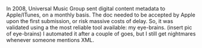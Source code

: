 In 2008, Universal Music Group sent digital content metadata to Apple/ITunes, on a monthly basis.
The doc needed to be accepted by Apple upon the first submission, or risk massive costs of delay.
So, it was validated using a the most reliable tool available: my eye-brains.
(insert pic of eye-brains)
I automated it after a couple of goes, but I still get nightmares whenever someone mentions XML.
